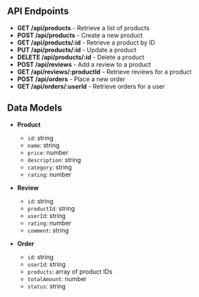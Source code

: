 ## API Endpoints
- **GET /api/products** - Retrieve a list of products
- **POST /api/products** - Create a new product
- **GET /api/products/:id** - Retrieve a product by ID
- **PUT /api/products/:id** - Update a product
- **DELETE /api/products/:id** - Delete a product
- **POST /api/reviews** - Add a review to a product
- **GET /api/reviews/:productId** - Retrieve reviews for a product
- **POST /api/orders** - Place a new order
- **GET /api/orders/:userId** - Retrieve orders for a user

## Data Models
- **Product**
  - `id`: string
  - `name`: string
  - `price`: number
  - `description`: string
  - `category`: string
  - `rating`: number

- **Review**
  - `id`: string
  - `productId`: string
  - `userId`: string
  - `rating`: number
  - `comment`: string

- **Order**
  - `id`: string
  - `userId`: string
  - `products`: array of product IDs
  - `totalAmount`: number
  - `status`: string